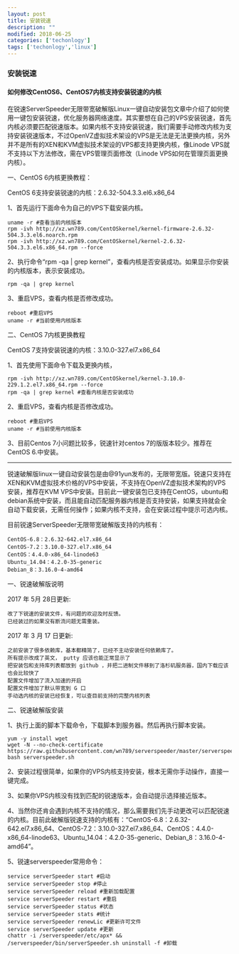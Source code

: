 ```yaml
---
layout: post
title: 安装锐速
description: ""
modified: 2018-06-25
categories: ['techonlogy']
tags: ['techonlogy','linux']
---
```


### 安装锐速
#### 如何修改CentOS6、CentOS7内核支持安装锐速的内核
在锐速ServerSpeeder无限带宽破解版Linux一键自动安装包文章中介绍了如何使用一键包安装锐速，优化服务器网络速度。其实要想在自己的VPS安装锐速，首先内核必须要匹配锐速版本。如果内核不支持安装锐速，我们需要手动修改内核为支持安装锐速版本，不过OpenVZ虚拟技术架设的VPS是无法是无法更换内核，另外并不是所有的XEN和KVM虚拟技术架设的VPS都支持更换内核，像Linode VPS就不支持以下方法修改，需在VPS管理页面修改（Linode VPS如何在管理页面更换内核）。

一、CentOS 6内核更换教程：

CentOS 6支持安装锐速的内核：2.6.32-504.3.3.el6.x86_64

1、首先运行下面命令为自己的VPS下载安装内核。

```linux
uname -r #查看当前内核版本
rpm -ivh http://xz.wn789.com/CentOSkernel/kernel-firmware-2.6.32-504.3.3.el6.noarch.rpm
rpm -ivh http://xz.wn789.com/CentOSkernel/kernel-2.6.32-504.3.3.el6.x86_64.rpm --force
```

2、执行命令“rpm -qa | grep kernel”，查看内核是否安装成功。如果显示你安装的内核版本，表示安装成功。

```linux
rpm -qa | grep kernel
```

3、重启VPS，查看内核是否修改成功。

```linux
reboot #重启VPS
uname -r #当前使用内核版本
```
二、CentOS 7内核更换教程

CentOS 7支持安装锐速的内核：3.10.0-327.el7.x86_64

1、首先使用下面命令下载及更换内核，

```linux
rpm -ivh http://xz.wn789.com/CentOSkernel/kernel-3.10.0-229.1.2.el7.x86_64.rpm --force
rpm -qa | grep kernel #查看内核是否安装成功
```

2、重启VPS，查看内核是否修改成功。

```linux
reboot #重启VPS
uname -r #当前使用内核版本
```

3、目前Centos 7小问题比较多，锐速针对centos 7的版版本较少。推荐在CentOS 6.中安装。

---

锐速破解版linux一键自动安装包是由@91yun发布的，无限带宽版。锐速只支持在XEN和KVM虚拟技术价格的VPS中安装，不支持在OpenVZ虚拟技术架构的VPS安装，推荐在KVM VPS中安装。目前此一键安装包已支持在CentOS，ubuntu和debian系统中安装，而且能自动匹配服务器内核是否支持安装，如果支持就会全自动下载安装，无需任何操作；如果内核不支持，会在安装过程中提示可选内核。

目前锐速ServerSpeeder无限带宽破解版支持的内核有：

    CentOS-6.8：2.6.32-642.el7.x86_64
    CentOS-7.2：3.10.0-327.el7.x86_64
    CentOS：4.4.0-x86_64-linode63
    Ubuntu_14.04：4.2.0-35-generic
    Debian_8：3.16.0-4-amd64

一、锐速破解版说明

2017 年 5月 28日更新:

    改了下锐速的安装文件，有问题的欢迎及时反馈。
    已经装过的如果没有断流问题无需重装。

2017 年 3 月 17 日更新:

    之前安装了很多依赖库，基本都精简了，已经不主动安装任何依赖库了。
    所有提示改成了英文， putty 应该也能正常显示了
    把安装包和支持库列表都放到 github ，并把二进制文件移到了洛杉矶服务器，国内下载应该也会比较快了
    配置文件增加了流入加速的开启
    配置文件增加了默认带宽到 G 口
    手动选内核的安装已经恢复，可以查目前支持的完整内核列表

二、锐速破解版安装

1、执行上面的脚本下载命令，下载脚本到服务器。然后再执行脚本安装。

```linux
yum -y install wget
wget -N --no-check-certificate https://raw.githubusercontent.com/wn789/serverspeeder/master/serverspeeder.sh
bash serverspeeder.sh
```

2、安装过程很简单，如果你的VPS内核支持安装，根本无需你手动操作，直接一键完成。

3、如果你VPS内核没有找到匹配的锐速版本，会自动提示选择接近版本。

4、当然你还肯会遇到内核不支持的情况，那么需要我们先手动更改可以匹配锐速的内核。目前此破解版锐速支持的内核有：“CentOS-6.8：2.6.32-642.el7.x86_64、CentOS-7.2：3.10.0-327.el7.x86_64、CentOS：4.4.0-x86_64-linode63、Ubuntu_14.04：4.2.0-35-generic、Debian_8：3.16.0-4-amd64”。



5、锐速serverspeeder常用命令：

```linux
service serverSpeeder start #启动
service serverSpeeder stop #停止
service serverSpeeder reload #重新加载配置
service serverSpeeder restart #重启
service serverSpeeder status #状态
service serverSpeeder stats #统计
service serverSpeeder renewLic #更新许可文件
service serverSpeeder update #更新
chattr -i /serverspeeder/etc/apx* && /serverspeeder/bin/serverSpeeder.sh uninstall -f #卸载
```